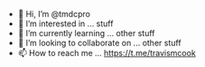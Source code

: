 - 👋 Hi, I’m @tmdcpro
- 👀 I’m interested in ... stuff
- 🌱 I’m currently learning ... other stuff
- 💞️ I’m looking to collaborate on ... other stuff
- 📫 How to reach me ... https://t.me/travismcook

<!---
tmdcpro/tmdcpro is a ✨ special ✨ repository because its `README.md` (this file) appears on your GitHub profile.
You can click the Preview link to take a look at your changes.
--->
